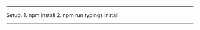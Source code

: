 ***************************************
Setup:
    1. npm install
    2. npm run typings install

***************************************
